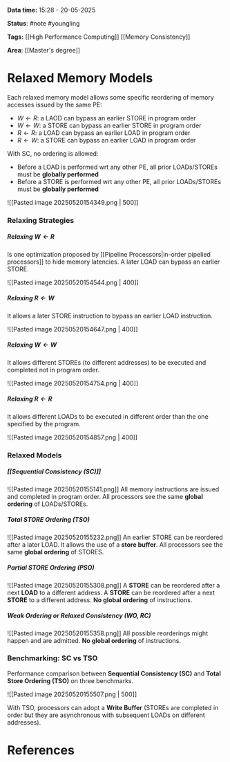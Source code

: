 **Data time:** 15:28 - 20-05-2025

**Status**: #note #youngling 

**Tags:** [[High Performance Computing]] [[Memory Consistency]]

**Area**: [[Master's degree]]
# Relaxed Memory Models

Each relaxed memory model allows some specific reordering of memory accesses issued by the same PE:
- $W \leftarrow R$: a LAOD can bypass an earlier STORE in program order
- $W\leftarrow W$: a STORE can bypass an earlier STORE in program order
- $R \leftarrow R$: a LOAD can bypass an earlier LOAD in program order
- $R \leftarrow W$: a STORE can bypass an earlier LOAD in program order

With SC, no ordering is allowed:
- Before a LOAD is performed wrt any other PE, all prior LOADs/STOREs must be **globally performed**
- Before a STORE is performed wrt any other PE, all prior LOADs/STOREs must be **globally performed**

![[Pasted image 20250520154349.png | 500]]

### Relaxing Strategies
##### Relaxing $W\leftarrow R$
Is one optimization proposed by [[Pipeline Processors|in-order pipelied processors]] to hide memory latencies. A later LOAD can bypass an earlier STORE.

![[Pasted image 20250520154544.png | 400]]
##### Relaxing $R\leftarrow W$
It allows a later STORE instruction to bypass an earlier LOAD instruction.

![[Pasted image 20250520154647.png | 400]]

##### Relaxing $W\leftarrow W$
It allows different STOREs (to different addresses) to be executed and completed not in program order.

![[Pasted image 20250520154754.png | 400]]

##### Relaxing $R\leftarrow R$
It allows different LOADs  to be executed in different order than the one specified by the program.

![[Pasted image 20250520154857.png | 400]]

### Relaxed Models
##### [[Sequential Consistency (SC)]]

![[Pasted image 20250520155141.png]]
All memory instructions are issued and completed in program order. All processors see the same **global ordering** of LOADs/STOREs.

##### Total STORE Ordering (TSO)

![[Pasted image 20250520155232.png]]
An earlier STORE can be reordered after a later LOAD. It allows the use of a **store buffer**. All processors see the same **global ordering** of STORES.

##### Partial STORE Ordering (PSO)

![[Pasted image 20250520155308.png]]
A **STORE** can be reordered after a next **LOAD** to a different address. A **STORE** can be reordered after a next **STORE** to a different address. **No global ordering** of instructions.

##### Weak Ordering or Relaxed Consistency (WO, RC)

![[Pasted image 20250520155358.png]]
All possible reorderings might happen and are admitted. **No global ordering** of instructions.

### Benchmarking: SC vs TSO
Performance comparison between **Sequential Consistency (SC)** and **Total Store Ordering (TSO)** on three benchmarks.

![[Pasted image 20250520155507.png | 500]]

With TSO, processors can adopt a **Write Buffer** (STOREs are completed in order but they are asynchronous with subsequent LOADs on different addresses).

# References